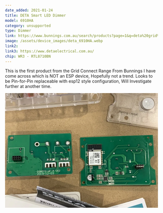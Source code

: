 ```yaml
---
date_added: 2021-01-24
title: DETA Smart LED Dimmer 
model: 6910HA
category: unsupported
type: Dimmer
link: https://www.bunnings.com.au/search/products?page=1&q=deta%20grid%20connect&sort=BoostOrder&pageSize=60
image: /assets/device_images/deta_6910HA.webp 
link2: 
link3: https://www.detaelectrical.com.au/
chip: WR3 - RTL8710BN
---
```

This is the first product from the Grid Connect Range From Bunnings I have come across which is NOT an ESP device, Hopefully not a trend. Looks to be Pin-for-Pin replaceable with esp12 style configuration, Will Investigate further at another time.

![PCB](/assets/device_images/deta_6910HA_pcb.webp)